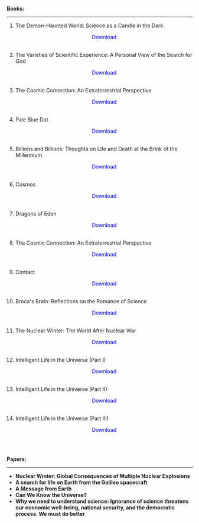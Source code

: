  
  <p><strong>Books:</strong></p>
<hr>

1. The Demon-Haunted World: Science as a Candle in the Dark </br>
                <a href="https://github.com/manjunath5496/Carl-Sagan-Books/blob/master/sag(1).pdf" target="_blank" style="text-decoration:none"> <font color="blue"> <center> Download</center></font> </a></br>
                
2. The Varieties of Scientific Experience: A Personal View of the Search for God</br>
                <a href="https://github.com/manjunath5496/Carl-Sagan-Books/blob/master/sag(2).pdf" target="_blank" style="text-decoration:none"> <font color="blue"> <center> Download</center></font> </a></br>
                
3. The Cosmic Connection: An Extraterrestrial Perspective</br>
                <a href="https://github.com/manjunath5496/Carl-Sagan-Books/blob/master/sag(3).pdf" target="_blank" style="text-decoration:none"> <font color="blue"> <center> Download</center></font> </a></br>
                
4.  Pale Blue Dot</br>
                <a href="https://github.com/manjunath5496/Carl-Sagan-Books/blob/master/sag(4).pdf" target="_blank" style="text-decoration:none"> <font color="blue"> <center> Download</center></font> </a></br>
                
5. Billions and Billions: Thoughts on Life and Death at the Brink of the Millennium</br>
                <a href="https://github.com/manjunath5496/Carl-Sagan-Books/blob/master/sag(5).pdf" target="_blank" style="text-decoration:none"> <font color="blue"> <center> Download</center></font> </a></br>
                
6. Cosmos</br>
                <a href="https://github.com/manjunath5496/Carl-Sagan-Books/blob/master/sag(6).pdf" target="_blank" style="text-decoration:none"> <font color="blue"> <center> Download</center></font> </a></br>
                
7. Dragons of Eden</br>
            <a href="https://github.com/manjunath5496/Carl-Sagan-Books/blob/master/sag(7).pdf" target="_blank" style="text-decoration:none"> <font color="blue"> <center> Download</center></font> </a></br>
                
     
8. The Cosmic Connection: An Extraterrestrial Perspective</br>
                <a href="https://github.com/manjunath5496/Carl-Sagan-Books/blob/master/sag(8).pdf" target="_blank" style="text-decoration:none"> <font color="blue"> <center> Download</center></font> </a></br>
                
9. Contact</br>
              <a href="https://github.com/manjunath5496/Carl-Sagan-Books/blob/master/sag(9).pdf" target="_blank" style="text-decoration:none"> <font color="blue"> <center> Download</center></font> </a></br>
                
10. Broca's Brain: Reflections on the Romance of Science</br>
                <a href="https://github.com/manjunath5496/Carl-Sagan-Books/blob/master/sag(11).pdf" target="_blank" style="text-decoration:none"> <font color="blue"> <center> Download</center></font> </a></br>
                
11. The Nuclear Winter: The World After Nuclear War </br>
                <a href="https://github.com/manjunath5496/Carl-Sagan-Books/blob/master/sag(10).pdf" target="_blank" style="text-decoration:none"> <font color="blue"> <center> Download</center></font> </a></br>
                
12. Intelligent Life in the Universe (Part I)</br>
                <a href="https://github.com/manjunath5496/Carl-Sagan-Books/blob/master/sag(12).pdf" target="_blank" style="text-decoration:none"> <font color="blue"> <center> Download</center></font> </a></br>
                
13. Intelligent Life in the Universe (Part II) </br>
                <a href="https://github.com/manjunath5496/Carl-Sagan-Books/blob/master/sag(13).pdf" target="_blank" style="text-decoration:none"> <font color="blue"> <center> Download</center></font> </a></br>
                                
14. Intelligent Life in the Universe (Part III) </br>
                <a href="https://github.com/manjunath5496/Carl-Sagan-Books/blob/master/sag(14).pdf" target="_blank" style="text-decoration:none"> <font color="blue"> <center> Download</center></font> </a></br>                                
                

                        
 </br>
 
  <p><strong>Papers:</strong></p>
<hr>
<ul>
    <li><b><a target="_blank" href="https://github.com/manjunath5496/Carl-Sagan-Books/blob/master/sag(15).pdf" style="text-decoration:none;">Nuclear Winter: Global Consequences of Multiple Nuclear Explosions</a></b></li>
    <li><b><a target="_blank" href="https://github.com/manjunath5496/Carl-Sagan-Books/blob/master/sag(16).pdf" style="text-decoration:none;">A search for life on Earth from the Galileo spacecraft</a></b></li>
     <li><b><a target="_blank" href="https://github.com/manjunath5496/Carl-Sagan-Books/blob/master/sag(17).pdf" style="text-decoration:none;">A Message from Earth</a></b></li>
    <li><b><a target="_blank" href="https://github.com/manjunath5496/Carl-Sagan-Books/blob/master/sag(18).pdf" style="text-decoration:none;">Can We Know the Universe?</a></b></li>
     <li><b><a target="_blank" href="https://github.com/manjunath5496/Carl-Sagan-Books/blob/master/sag(19).pdf" style="text-decoration:none;">Why we need to understand science: Ignorance of science threatens our economic well-being, national security, and the democratic process. We must do better</a></b></li>
 
 


</ul>                    
        
